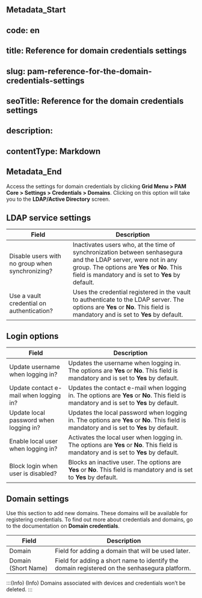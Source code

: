 ## Metadata_Start 
## code: en
## title: Reference for domain credentials settings 
## slug: pam-reference-for-the-domain-credentials-settings 
## seoTitle: Reference for the domain credentials settings 
## description:  
## contentType: Markdown 
## Metadata_End
Access the settings for domain credentials by clicking **Grid Menu > PAM Core > Settings > Credentials > Domains**. Clicking on this option will take you to the **LDAP/Active Directory** screen.

## LDAP service settings

| Field | Description |
| --- | --- |
| Disable users with no group when synchronizing? | Inactivates users who, at the time of synchronization between senhasegura and the LDAP server, were not in any group. The options are **Yes** or **No**. This field is mandatory and is set to **Yes** by default. |
| Use a vault credential on authentication? | Uses the credential registered in the vault to authenticate to the LDAP server. The options are **Yes** or **No**. This field is mandatory and is set to **Yes** by default. |

## Login options

| Field | Description |
| --- | --- |
| Update username when logging in? | Updates the username when logging in. The options are **Yes** or **No**. This field is mandatory and is set to **Yes** by default. |
| Update contact e-mail when logging in? | Updates the contact e-mail when logging in. The options are **Yes** or **No**. This field is mandatory and is set to **Yes** by default. |
| Update local password when logging in? | Updates the local password when logging in. The options are **Yes** or **No**. This field is mandatory and is set to **Yes** by default. |
| Enable local user when logging in? | Activates the local user when logging in. The options are **Yes** or **No**. This field is mandatory and is set to **Yes** by default. |
| Block login when user is disabled? | Blocks an inactive user. The options are **Yes** or **No**. This field is mandatory and is set to **Yes** by default. |

## Domain settings

Use this section to add new domains. These domains will be available for registering credentials. To find out more about credentials and domains, go to the documentation on **Domain credentials**.

| Field | Description |
| --- | --- |
| Domain | Field for adding a domain that will be used later. |
| Domain (Short Name) | Field for adding a short name to identify the domain registered on the senhasegura platform. |

:::(Info) (Info)
Domains associated with devices and credentials won’t be deleted.
:::